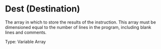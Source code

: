 # Dest (Destination)

The array in which to store the results of the instruction. This array must be dimensioned equal to the number of lines in the program, including blank lines and comments.

Type: Variable Array

